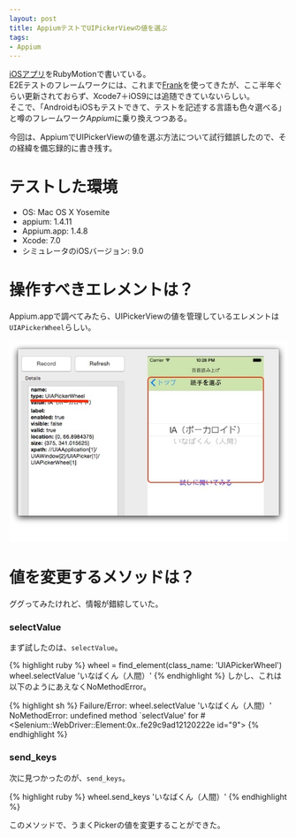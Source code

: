 ```yaml
---
layout: post
title: AppiumテストでUIPickerViewの値を選ぶ
tags:
- Appium
---
```


[iOSアプリ](https://github.com/satoyos/Shuffle100)をRubyMotionで書いている。<br>
E2Eテストのフレームワークには、これまで[Frank](http://www.testingwithfrank.com/)を使ってきたが、ここ半年ぐらい更新されておらず、Xcode7＋iOS9には追随できていないらしい。<br>
そこで、「AndroidもiOSもテストできて、テストを記述する言語も色々選べる」と噂のフレームワーク*Appium*に乗り換えつつある。

今回は、AppiumでUIPickerViewの値を選ぶ方法について試行錯誤したので、その経緯を備忘録的に書き残す。

# テストした環境

- OS: Mac OS X Yosemite
- appium: 1.4.11
- Appium.app: 1.4.8
- Xcode: 7.0
- シミュレータのiOSバージョン: 9.0

# 操作すべきエレメントは？

Appium.appで調べてみたら、UIPickerViewの値を管理しているエレメントは`UIAPickerWheel`らしい。

[![操作対象のエレメント調査][1]][1]

  [1]: /images/UIAPickerWheel.jpg

# 値を変更するメソッドは？

ググってみたけれど、情報が錯綜していた。

### selectValue

まず試したのは、`selectValue`。

{% highlight ruby %}
  wheel = find_element(class_name: 'UIAPickerWheel')
  wheel.selectValue 'いなばくん（人間）'
{% endhighlight %}
しかし、これは以下のようにあえなくNoMethodError。

{% highlight sh %}
     Failure/Error: wheel.selectValue 'いなばくん（人間）'
     NoMethodError:
       undefined method `selectValue' for #<Selenium::WebDriver::Element:0x..fe29c9ad12120222e id="9">
{% endhighlight %}

### send_keys

次に見つかったのが、`send_keys`。

{% highlight ruby %}
  wheel.send_keys 'いなばくん（人間）'
{% endhighlight %}

このメソッドで、うまくPickerの値を変更することができた。

